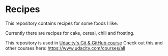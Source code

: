 # Recipes

This repository contains recipes for some foods I like.

Currently there are recipes for cake, cereal, chili and frosting.

This repository is used in [Udacity's Git & GitHub course](https://www.udacity.com/course/how-to-use-git-and-github--ud775)
Check out this and other courses here: https://www.udacity.com/courses/all
